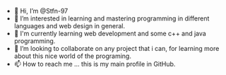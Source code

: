 - 👋 Hi, I’m @Stfn-97
- 👀 I’m interested in  learning and mastering programming in different languages and web design in general.
- 🌱 I'm  currently learning web development and some c++ and java programming.
- 💞️ I’m looking to collaborate on any project that i can, for learning more about this nice world of the programing.
- 📫 How to reach me ... this is my main profile in GitHub.

<!---
Stfn-97/Stfn-97 is a ✨ special ✨ repository because its `README.md` (this file) appears on your GitHub profile.
You can click the Preview link to take a look at your changes.
--->
